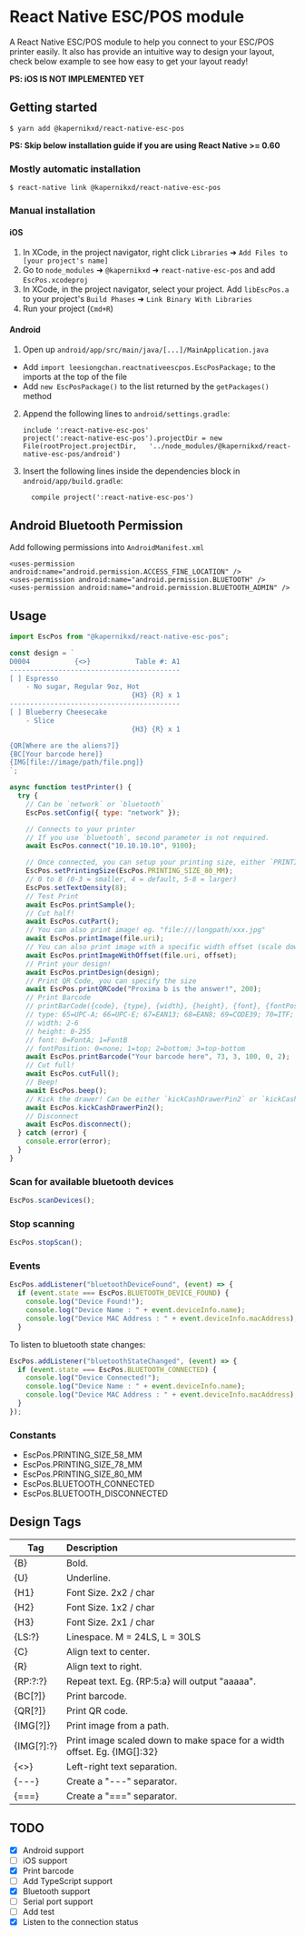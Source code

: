 # React Native ESC/POS module

A React Native ESC/POS module to help you connect to your ESC/POS printer easily.
It also has provide an intuitive way to design your layout, check below example to see how easy to get your layout ready!

**PS: iOS IS NOT IMPLEMENTED YET**

## Getting started

`$ yarn add @kapernikxd/react-native-esc-pos`

**PS: Skip below installation guide if you are using React Native >= 0.60**

### Mostly automatic installation

`$ react-native link @kapernikxd/react-native-esc-pos`

### Manual installation

#### iOS

1. In XCode, in the project navigator, right click `Libraries` ➜ `Add Files to [your project's name]`
2. Go to `node_modules` ➜ `@kapernikxd` ➜ `react-native-esc-pos` and add `EscPos.xcodeproj`
3. In XCode, in the project navigator, select your project. Add `libEscPos.a` to your project's `Build Phases` ➜ `Link Binary With Libraries`
4. Run your project (`Cmd+R`)

#### Android

1. Open up `android/app/src/main/java/[...]/MainApplication.java`

- Add `import leesiongchan.reactnativeescpos.EscPosPackage;` to the imports at the top of the file
- Add `new EscPosPackage()` to the list returned by the `getPackages()` method

2. Append the following lines to `android/settings.gradle`:
   ```
   include ':react-native-esc-pos'
   project(':react-native-esc-pos').projectDir = new File(rootProject.projectDir, 	'../node_modules/@kapernikxd/react-native-esc-pos/android')
   ```
3. Insert the following lines inside the dependencies block in `android/app/build.gradle`:
   ```
     compile project(':react-native-esc-pos')
   ```

## Android Bluetooth Permission

Add following permissions into `AndroidManifest.xml`

```
<uses-permission android:name="android.permission.ACCESS_FINE_LOCATION" />
<uses-permission android:name="android.permission.BLUETOOTH" />
<uses-permission android:name="android.permission.BLUETOOTH_ADMIN" />
```

## Usage

```javascript
import EscPos from "@kapernikxd/react-native-esc-pos";

const design = `
D0004           {<>}           Table #: A1
------------------------------------------
[ ] Espresso
    - No sugar, Regular 9oz, Hot
                              {H3} {R} x 1
------------------------------------------
[ ] Blueberry Cheesecake
    - Slice
                              {H3} {R} x 1

{QR[Where are the aliens?]}
{BC[Your barcode here]}
{IMG[file://image/path/file.png]}
`;

async function testPrinter() {
  try {
    // Can be `network` or `bluetooth`
    EscPos.setConfig({ type: "network" });

    // Connects to your printer
    // If you use `bluetooth`, second parameter is not required.
    await EscPos.connect("10.10.10.10", 9100);

    // Once connected, you can setup your printing size, either `PRINTING_SIZE_58_MM`, `PRINTING_SIZE_76_MM` or `PRINTING_SIZE_80_MM`
    EscPos.setPrintingSize(EscPos.PRINTING_SIZE_80_MM);
    // 0 to 8 (0-3 = smaller, 4 = default, 5-8 = larger)
    EscPos.setTextDensity(8);
    // Test Print
    await EscPos.printSample();
    // Cut half!
    await EscPos.cutPart();
    // You can also print image! eg. "file:///longpath/xxx.jpg"
    await EscPos.printImage(file.uri);
    // You can also print image with a specific width offset (scale down image by offset pixels)! eg. "file:///longpath/xxx.jpg"
    await EscPos.printImageWithOffset(file.uri, offset);
    // Print your design!
    await EscPos.printDesign(design);
    // Print QR Code, you can specify the size
    await EscPos.printQRCode("Proxima b is the answer!", 200);
    // Print Barcode
    // printBarCode({code}, {type}, {width}, {height}, {font}, {fontPosition})
    // type: 65=UPC-A; 66=UPC-E; 67=EAN13; 68=EAN8; 69=CODE39; 70=ITF; 71=CODABAR; 72=CODE93; 73=CODE128}
    // width: 2-6
    // height: 0-255
    // font: 0=FontA; 1=FontB
    // fontPosition: 0=none; 1=top; 2=bottom; 3=top-bottom
    await EscPos.printBarcode("Your barcode here", 73, 3, 100, 0, 2);
    // Cut full!
    await EscPos.cutFull();
    // Beep!
    await EscPos.beep();
    // Kick the drawer! Can be either `kickCashDrawerPin2` or `kickCashDrawerPin5`
    await EscPos.kickCashDrawerPin2();
    // Disconnect
    await EscPos.disconnect();
  } catch (error) {
    console.error(error);
  }
}
```

### Scan for available bluetooth devices

```javascript
EscPos.scanDevices();
```

### Stop scanning

```javascript
EscPos.stopScan();
```

### Events

```javascript
EscPos.addListener("bluetoothDeviceFound", (event) => {
  if (event.state === EscPos.BLUETOOTH_DEVICE_FOUND) {
    console.log("Device Found!");
    console.log("Device Name : " + event.deviceInfo.name);
    console.log("Device MAC Address : " + event.deviceInfo.macAddress);
  }
```

To listen to bluetooth state changes:

```javascript
EscPos.addListener("bluetoothStateChanged", (event) => {
  if (event.state === EscPos.BLUETOOTH_CONNECTED) {
    console.log("Device Connected!");
    console.log("Device Name : " + event.deviceInfo.name);
    console.log("Device MAC Address : " + event.deviceInfo.macAddress);
  }
});
```

### Constants

- EscPos.PRINTING_SIZE_58_MM
- EscPos.PRINTING_SIZE_78_MM
- EscPos.PRINTING_SIZE_80_MM
- EscPos.BLUETOOTH_CONNECTED
- EscPos.BLUETOOTH_DISCONNECTED

## Design Tags

| Tag        | Description                                                                    |
| ---------- | :----------------------------------------------------------------------------- |
| {B}        | Bold.                                                                          |
| {U}        | Underline.                                                                     |
| {H1}       | Font Size. 2x2 / char                                                          |
| {H2}       | Font Size. 1x2 / char                                                          |
| {H3}       | Font Size. 2x1 / char                                                          |
| {LS:?}     | Linespace. M = 24LS, L = 30LS                                                  |
| {C}        | Align text to center.                                                          |
| {R}        | Align text to right.                                                           |
| {RP:?:?}   | Repeat text. Eg. {RP:5:a} will output "aaaaa".                                 |
| {BC[?]}    | Print barcode.                                                                 |
| {QR[?]}    | Print QR code.                                                                 |
| {IMG[?]}   | Print image from a path.                                                       |
| {IMG[?]:?} | Print image scaled down to make space for a width offset. Eg. {IMG[<path>]:32} |
| {<>}       | Left-right text separation.                                                    |
| {---}      | Create a "---" separator.                                                      |
| {===}      | Create a "===" separator.                                                      |

## TODO

- [x] Android support
- [ ] iOS support
- [x] Print barcode
- [ ] Add TypeScript support
- [x] Bluetooth support
- [ ] Serial port support
- [ ] Add test
- [x] Listen to the connection status
